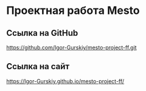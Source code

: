 # Проектная работа Mesto

## Ссылка на GitHub

https://github.com/Igor-Gurskiy/mesto-project-ff.git

## Ссылка на сайт

https://Igor-Gurskiy.github.io/mesto-project-ff/